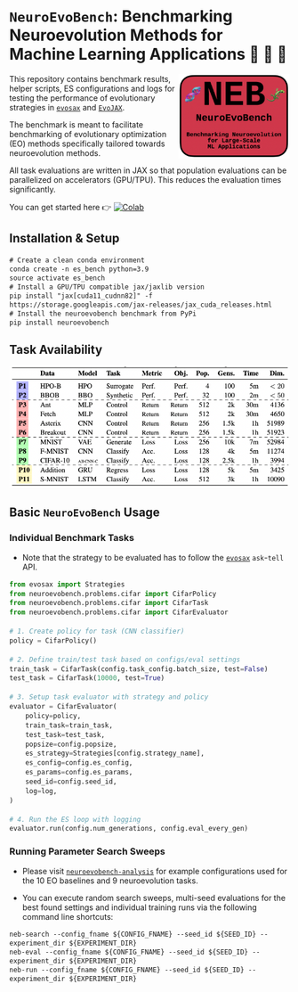 # `NeuroEvoBench`: Benchmarking Neuroevolution Methods for Machine Learning Applications 🦕 🦖 🐢
<a href="https://github.com/neuroevobench/neuroevobench/blob/main/docs/logo.png"><img src="https://github.com/neuroevobench/neuroevobench/blob/main/docs/logo.png" width="200" align="right" /></a>
This repository contains benchmark results, helper scripts, ES configurations and logs for testing the performance of evolutionary strategies in [`evosax`](https://github.com/RobertTLange/evosax/) and [`EvoJAX`](https://github.com/google/evojax).

The benchmark is meant to facilitate benchmarking of evolutionary optimization (EO) methods specifically tailored towards neuroevolution methods.

All task evaluations are written in JAX so that population evaluations can be parallelized on accelerators (GPU/TPU). This reduces the evaluation times significantly.

You can get started here 👉 [![Colab](https://colab.research.google.com/assets/colab-badge.svg)](https://colab.research.google.com/github/neuroevobench/neuroevobench/blob/main/examples/neb_introduction.ipynb)

## Installation & Setup

```
# Create a clean conda environment
conda create -n es_bench python=3.9
source activate es_bench
# Install a GPU/TPU compatible jax/jaxlib version
pip install "jax[cuda11_cudnn82]" -f https://storage.googleapis.com/jax-releases/jax_cuda_releases.html
# Install the neuroevobench benchmark from PyPi
pip install neuroevobench
```


## Task Availability

![](https://github.com/neuroevobench/neuroevobench/blob/main/docs/task_overview.png)

## Basic `NeuroEvoBench` Usage

### Individual Benchmark Tasks

- Note that the strategy to be evaluated has to follow the [`evosax`](https://github.com/RobertTLange/evosax/) `ask`-`tell` API.

```python
from evosax import Strategies
from neuroevobench.problems.cifar import CifarPolicy
from neuroevobench.problems.cifar import CifarTask
from neuroevobench.problems.cifar import CifarEvaluator

# 1. Create policy for task (CNN classifier)
policy = CifarPolicy()

# 2. Define train/test task based on configs/eval settings
train_task = CifarTask(config.task_config.batch_size, test=False)
test_task = CifarTask(10000, test=True)

# 3. Setup task evaluator with strategy and policy
evaluator = CifarEvaluator(
    policy=policy,
    train_task=train_task,
    test_task=test_task,
    popsize=config.popsize,
    es_strategy=Strategies[config.strategy_name],
    es_config=config.es_config,
    es_params=config.es_params,
    seed_id=config.seed_id,
    log=log,
)

# 4. Run the ES loop with logging
evaluator.run(config.num_generations, config.eval_every_gen)
```

### Running Parameter Search Sweeps

- Please visit [`neuroevobench-analysis`](https://github.com/neuroevobench/neuroevobench-analysis) for example configurations used for the 10 EO baselines and 9 neuroevolution tasks.

- You can execute random search sweeps, multi-seed evaluations for the best found settings and individual training runs via the following command line shortcuts:

```
neb-search --config_fname ${CONFIG_FNAME} --seed_id ${SEED_ID} --experiment_dir ${EXPERIMENT_DIR}
neb-eval --config_fname ${CONFIG_FNAME} --seed_id ${SEED_ID} --experiment_dir ${EXPERIMENT_DIR}
neb-run --config_fname ${CONFIG_FNAME} --seed_id ${SEED_ID} --experiment_dir ${EXPERIMENT_DIR}
```